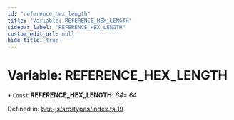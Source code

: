 ```yaml
---
id: "reference_hex_length"
title: "Variable: REFERENCE_HEX_LENGTH"
sidebar_label: "REFERENCE_HEX_LENGTH"
custom_edit_url: null
hide_title: true
---
```


# Variable: REFERENCE\_HEX\_LENGTH

• `Const` **REFERENCE\_HEX\_LENGTH**: *64*= 64

Defined in: [bee-js/src/types/index.ts:19](https://github.com/ethersphere/bee-js/blob/430becc/src/types/index.ts#L19)
